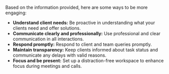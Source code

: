 Based on the information provided, here are some ways to be more engaging:

*   **Understand client needs:** Be proactive in understanding what your clients need and offer solutions.
*   **Communicate clearly and professionally:** Use professional and clear communication in all interactions.
*   **Respond promptly:** Respond to client and team queries promptly.
*   **Maintain transparency:** Keep clients informed about task status and communicate any delays with valid reasons.
*   **Focus and be present:** Set up a distraction-free workspace to enhance focus during meetings and calls.